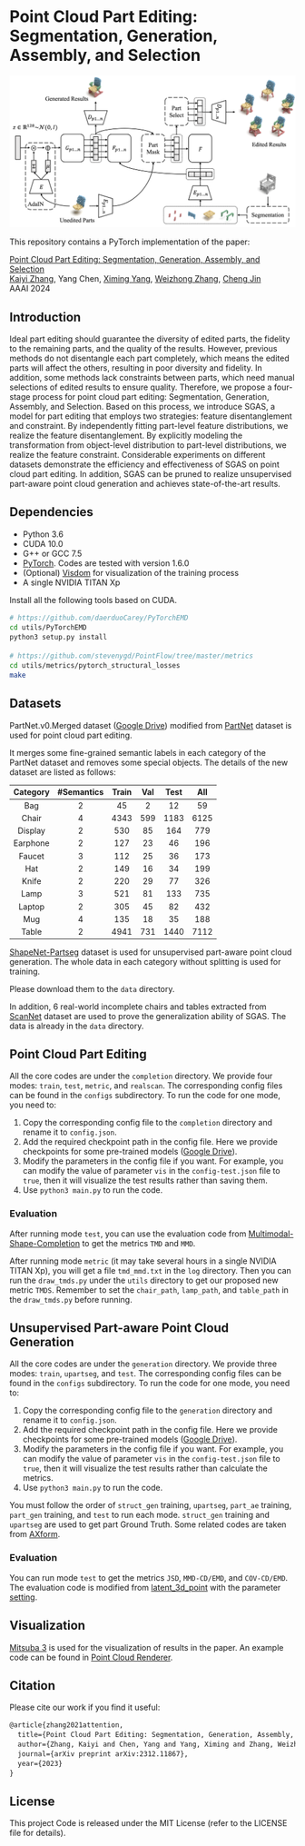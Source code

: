 # Point Cloud Part Editing: Segmentation, Generation, Assembly, and Selection

![](docs/teaser.png)

This repository contains a PyTorch implementation of the paper:

[Point Cloud Part Editing: Segmentation, Generation, Assembly, and Selection](https://arxiv.org/abs/2312.11867)
<br>
[Kaiyi Zhang](https://scholar.google.com/citations?user=2F1aJh4AAAAJ&hl=zh-CN),
Yang Chen,
[Ximing Yang](https://symenyang.github.io/),
[Weizhong Zhang](https://weizhonz.github.io/),
[Cheng Jin](https://faculty.fudan.edu.cn/jc/zh_CN/index.htm)
<br>
AAAI 2024

## Introduction

Ideal part editing should guarantee the diversity of edited parts, the fidelity to the remaining parts, and the quality of the results. However, previous methods do not disentangle each part completely, which means the edited parts will affect the others, resulting in poor diversity and fidelity. In addition, some methods lack constraints between parts, which need manual selections of edited results to ensure quality. Therefore, we propose a four-stage process for point cloud part editing: Segmentation, Generation, Assembly, and Selection. Based on this process, we introduce SGAS, a model for part editing that employs two strategies: feature disentanglement and constraint. By independently fitting part-level feature distributions, we realize the feature disentanglement. By explicitly modeling the transformation from object-level distribution to part-level distributions, we realize the feature constraint. Considerable experiments on different datasets demonstrate the efficiency and effectiveness of SGAS on point cloud part editing. In addition, SGAS can be pruned to realize unsupervised part-aware point cloud generation and achieves state-of-the-art results.

## Dependencies

- Python 3.6
- CUDA 10.0
- G++ or GCC 7.5
- [PyTorch](https://pytorch.org/). Codes are tested with version 1.6.0
- (Optional) [Visdom](https://github.com/fossasia/visdom/) for visualization of the training process
- A single NVIDIA TITAN Xp

Install all the following tools based on CUDA.
```bash
# https://github.com/daerduoCarey/PyTorchEMD
cd utils/PyTorchEMD
python3 setup.py install

# https://github.com/stevenygd/PointFlow/tree/master/metrics
cd utils/metrics/pytorch_structural_losses
make
```

## Datasets

PartNet.v0.Merged dataset ([Google Drive](https://drive.google.com/file/d/1g8u5bkmfwg_-mPsVqnEvoI4XIOIC9CCN/view?usp=sharing)) modified from [PartNet](https://partnet.cs.stanford.edu/) dataset is used for point cloud part editing.

It merges some fine-grained semantic labels in each category of the PartNet dataset and removes some special objects. The details of the new dataset are listed as follows:

| Category | #Semantics | Train | Val | Test | All |
| :-: | :-: | :-: | :-: | :-: | :-: |
| Bag | 2 | 45 | 2 | 12 | 59 |
| Chair | 4 | 4343 | 599 | 1183 | 6125 |
| Display | 2 | 530 | 85 | 164 | 779 |
| Earphone | 2 | 127 | 23 | 46 | 196 |
| Faucet | 3 | 112 | 25 | 36 | 173 |
| Hat | 2 | 149 | 16 | 34 | 199 |
| Knife | 2 | 220 | 29 | 77 | 326 |
| Lamp | 3 | 521 | 81 | 133 | 735 |
| Laptop | 2 | 305 | 45 | 82 | 432 |
| Mug | 4 | 135 | 18 | 35 | 188 |
| Table | 2 | 4941 | 731 | 1440 | 7112 |

[ShapeNet-Partseg](https://cs.stanford.edu/~ericyi/project_page/part_annotation/) dataset is used for unsupervised part-aware point cloud generation. The whole data in each category without splitting is used for training.

Please download them to the `data` directory.

In addition, 6 real-world incomplete chairs and tables extracted from [ScanNet](http://www.scan-net.org/) dataset are used to prove the generalization ability of SGAS. The data is already in the `data` directory.

## Point Cloud Part Editing

All the core codes are under the `completion` directory. We provide four modes:  `train`, `test`, `metric`, and `realscan`. The corresponding config files can be found in the `configs` subdirectory. To run the code for one mode, you need to:

1. Copy the corresponding config file to the `completion` directory and rename it to `config.json`.
2. Add the required checkpoint path in the config file. Here we provide checkpoints for some pre-trained models ([Google Drive](https://drive.google.com/file/d/1QC-JkKWTJaNnUKcJdsOJhrX7zlpWn_rZ/view?usp=sharing)).
3. Modify the parameters in the config file if you want. For example, you can modify the value of parameter `vis` in the `config-test.json` file to `true`, then it will visualize the test results rather than saving them.
4. Use `python3 main.py` to run the code.

### Evaluation

After running mode `test`, you can use the evaluation code from [Multimodal-Shape-Completion](https://github.com/ChrisWu1997/Multimodal-Shape-Completion) to get the metrics `TMD` and `MMD`.

After running mode `metric` (it may take several hours in a single NVIDIA TITAN Xp), you will get a file `tmd_mmd.txt` in the `log` directory. Then you can run the `draw_tmds.py` under the `utils` directory to get our proposed new metric `TMDS`. Remember to set the `chair_path`, `lamp_path`, and `table_path` in the `draw_tmds.py` before running.

## Unsupervised Part-aware Point Cloud Generation

All the core codes are under the `generation` directory. We provide three modes:  `train`, `upartseg`, and `test`. The corresponding config files can be found in the `configs` subdirectory. To run the code for one mode, you need to:

1. Copy the corresponding config file to the `generation` directory and rename it to `config.json`.
2. Add the required checkpoint path in the config file. Here we provide checkpoints for some pre-trained models ([Google Drive](https://drive.google.com/file/d/104sD0tea6PBLhXcktp6rdfJ5h3agSv6Y/view?usp=sharing)).
3. Modify the parameters in the config file if you want. For example, you can modify the value of parameter `vis` in the `config-test.json` file to `true`, then it will visualize the test results rather than calculate the metrics.
4. Use `python3 main.py` to run the code.

You must follow the order of `struct_gen` training, `upartseg`, `part_ae` training, `part_gen` training, and `test` to run each mode. `struct_gen` training and `upartseg` are used to get part Ground Truth. Some related codes are taken from [AXform](https://github.com/kaiyizhang/AXform).

### Evaluation

You can run mode `test` to get the metrics `JSD`, `MMD-CD/EMD`, and `COV-CD/EMD`. The evaluation code is modified from [latent_3d_point](https://github.com/optas/latent_3d_points) with the parameter [setting](https://github.com/optas/latent_3d_points/blob/master/notebooks/compute_evaluation_metrics.ipynb).

## Visualization

[Mitsuba 3](https://www.mitsuba-renderer.org/) is used for the visualization of results in the paper. An example code can be found in [Point Cloud Renderer](https://github.com/zekunhao1995/PointFlowRenderer/).

## Citation

Please cite our work if you find it useful:
```latex
@article{zhang2021attention,
  title={Point Cloud Part Editing: Segmentation, Generation, Assembly, and Selection},
  author={Zhang, Kaiyi and Chen, Yang and Yang, Ximing and Zhang, Weizhong and Jin, Cheng},
  journal={arXiv preprint arXiv:2312.11867},
  year={2023}
}
```

## License

This project Code is released under the MIT License (refer to the LICENSE file for details).